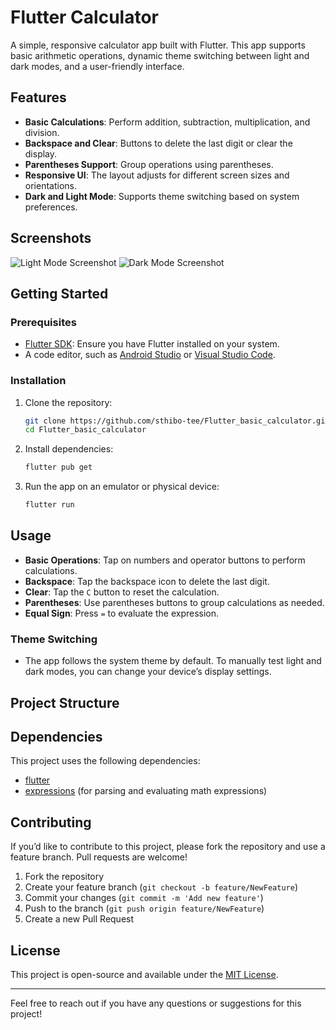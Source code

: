 # Flutter Calculator

A simple, responsive calculator app built with Flutter. This app supports basic arithmetic operations, dynamic theme switching between light and dark modes, and a user-friendly interface. 

## Features

- **Basic Calculations**: Perform addition, subtraction, multiplication, and division.
- **Backspace and Clear**: Buttons to delete the last digit or clear the display.
- **Parentheses Support**: Group operations using parentheses.
- **Responsive UI**: The layout adjusts for different screen sizes and orientations.
- **Dark and Light Mode**: Supports theme switching based on system preferences.

## Screenshots

<!-- Include screenshots of your app here if possible -->
![Light Mode Screenshot](path/to/light_mode_screenshot.png)
![Dark Mode Screenshot](path/to/dark_mode_screenshot.png)

## Getting Started

### Prerequisites

- [Flutter SDK](https://flutter.dev/docs/get-started/install): Ensure you have Flutter installed on your system.
- A code editor, such as [Android Studio](https://developer.android.com/studio) or [Visual Studio Code](https://code.visualstudio.com/).

### Installation

1. Clone the repository:
    ```bash
    git clone https://github.com/sthibo-tee/Flutter_basic_calculator.git
    cd Flutter_basic_calculator
    ```

2. Install dependencies:
    ```bash
    flutter pub get
    ```

3. Run the app on an emulator or physical device:
    ```bash
    flutter run
    ```

## Usage

- **Basic Operations**: Tap on numbers and operator buttons to perform calculations.
- **Backspace**: Tap the backspace icon to delete the last digit.
- **Clear**: Tap the `C` button to reset the calculation.
- **Parentheses**: Use parentheses buttons to group calculations as needed.
- **Equal Sign**: Press `=` to evaluate the expression.

### Theme Switching

- The app follows the system theme by default. To manually test light and dark modes, you can change your device’s display settings.

## Project Structure


## Dependencies

This project uses the following dependencies:
- [flutter](https://flutter.dev/)
- [expressions](https://pub.dev/packages/expressions) (for parsing and evaluating math expressions)

## Contributing

If you’d like to contribute to this project, please fork the repository and use a feature branch. Pull requests are welcome!

1. Fork the repository
2. Create your feature branch (`git checkout -b feature/NewFeature`)
3. Commit your changes (`git commit -m 'Add new feature'`)
4. Push to the branch (`git push origin feature/NewFeature`)
5. Create a new Pull Request

## License

This project is open-source and available under the [MIT License](LICENSE).

---

Feel free to reach out if you have any questions or suggestions for this project!
